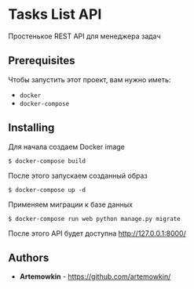 # Tasks List API

Простенькое REST API для менеджера задач

## Prerequisites

Чтобы запустить этот проект, вам нужно иметь:

* `docker`
* `docker-compose`

## Installing

Для начала создаем Docker image

```
$ docker-compose build
```

После этого запускаем созданный образ

```
$ docker-compose up -d
```

Применяем миграции к базе данных

```
$ docker-compose run web python manage.py migrate
```

После этого API будет доступна http://127.0.0.1:8000/

## Authors

* **Artemowkin** - https://github.com/artemowkin/
